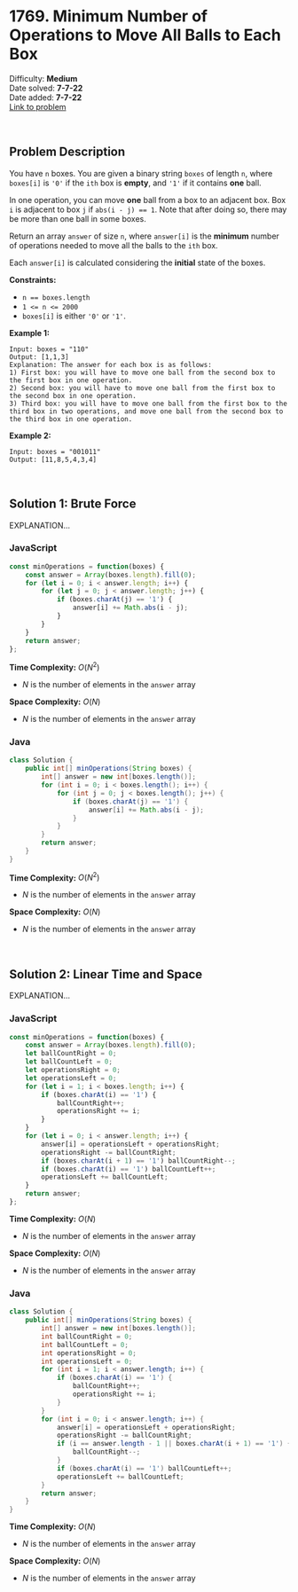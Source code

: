 # 1769. Minimum Number of Operations to Move All Balls to Each Box

Difficulty: **Medium**  
Date solved: **7-7-22**  
Date added: **7-7-22**  
[Link to problem](https://leetcode.com/problems/minimum-number-of-operations-to-move-all-balls-to-each-box/)

<br>

## Problem Description

You have `n` boxes. You are given a binary string `boxes` of length `n`, where `boxes[i]` is `'0'` if the `ith` box is **empty**, and `'1'` if it contains **one** ball.

In one operation, you can move **one** ball from a box to an adjacent box. Box `i` is adjacent to box `j` if `abs(i - j) == 1`. Note that after doing so, there may be more than one ball in some boxes.

Return an array `answer` of size `n`, where `answer[i]` is the **minimum** number of operations needed to move all the balls to the `ith` box.

Each `answer[i]` is calculated considering the **initial** state of the boxes.

**Constraints:**

- `n == boxes.length`
- `1 <= n <= 2000`
- `boxes[i]` is either `'0'` or `'1'`.

**Example 1:**

```
Input: boxes = "110"
Output: [1,1,3]
Explanation: The answer for each box is as follows:
1) First box: you will have to move one ball from the second box to the first box in one operation.
2) Second box: you will have to move one ball from the first box to the second box in one operation.
3) Third box: you will have to move one ball from the first box to the third box in two operations, and move one ball from the second box to the third box in one operation.
```

**Example 2:**

```
Input: boxes = "001011"
Output: [11,8,5,4,3,4]
```

<br>

## Solution 1: Brute Force

EXPLANATION...

### **JavaScript**

```js
const minOperations = function(boxes) {
    const answer = Array(boxes.length).fill(0);
    for (let i = 0; i < answer.length; i++) {
        for (let j = 0; j < answer.length; j++) {
            if (boxes.charAt(j) == '1') {
                answer[i] += Math.abs(i - j);   
            }
        }
    }
    return answer;
};
```

**Time Complexity:** $O(N^2)$
- $N$ is the number of elements in the `answer` array

**Space Complexity:** $O(N)$
- $N$ is the number of elements in the `answer` array

### **Java**

```java
class Solution {
    public int[] minOperations(String boxes) {
        int[] answer = new int[boxes.length()];
        for (int i = 0; i < boxes.length(); i++) {
            for (int j = 0; j < boxes.length(); j++) {
                if (boxes.charAt(j) == '1') {
                    answer[i] += Math.abs(i - j);
                }
            }
        }
        return answer;
    }
}
```

**Time Complexity:** $O(N^2)$
- $N$ is the number of elements in the `answer` array

**Space Complexity:** $O(N)$
- $N$ is the number of elements in the `answer` array

<br>

## Solution 2: Linear Time and Space

EXPLANATION...

### **JavaScript**

```js
const minOperations = function(boxes) {
    const answer = Array(boxes.length).fill(0);
    let ballCountRight = 0;
    let ballCountLeft = 0;
    let operationsRight = 0;    
    let operationsLeft = 0;
    for (let i = 1; i < boxes.length; i++) {
        if (boxes.charAt(i) == '1') {
            ballCountRight++;
            operationsRight += i;
        }
    }
    for (let i = 0; i < answer.length; i++) {
        answer[i] = operationsLeft + operationsRight;
        operationsRight -= ballCountRight;
        if (boxes.charAt(i + 1) == '1') ballCountRight--;
        if (boxes.charAt(i) == '1') ballCountLeft++;
        operationsLeft += ballCountLeft;
    }
    return answer;
};
```

**Time Complexity:** $O(N)$
- $N$ is the number of elements in the `answer` array

**Space Complexity:** $O(N)$
- $N$ is the number of elements in the `answer` array

### **Java**

```java
class Solution {
    public int[] minOperations(String boxes) {
        int[] answer = new int[boxes.length()];
        int ballCountRight = 0;
        int ballCountLeft = 0;
        int operationsRight = 0;
        int operationsLeft = 0;
        for (int i = 1; i < answer.length; i++) {
            if (boxes.charAt(i) == '1') {
                ballCountRight++;
                operationsRight += i;
            }
        }
        for (int i = 0; i < answer.length; i++) {
            answer[i] = operationsLeft + operationsRight;
            operationsRight -= ballCountRight;
            if (i == answer.length - 1 || boxes.charAt(i + 1) == '1') {
                ballCountRight--;
            }
            if (boxes.charAt(i) == '1') ballCountLeft++;
            operationsLeft += ballCountLeft;
        }
        return answer;
    }
}
```

**Time Complexity:** $O(N)$
- $N$ is the number of elements in the `answer` array

**Space Complexity:** $O(N)$
- $N$ is the number of elements in the `answer` array